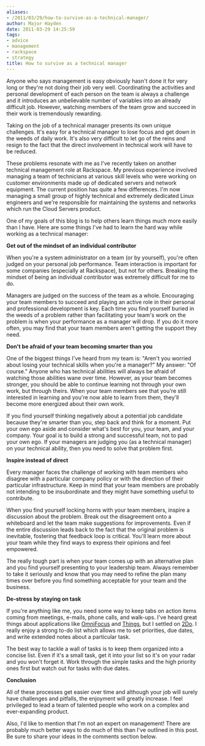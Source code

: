```yaml
---
aliases:
- /2011/03/29/how-to-survive-as-a-technical-manager/
author: Major Hayden
date: 2011-03-29 14:25:59
tags:
- advice
- management
- rackspace
- strategy
title: How to survive as a technical manager
---
```


Anyone who says management is easy obviously hasn't done it for very long or they're not doing their job very well. Coordinating the activities and personal development of each person on the team is always a challenge and it introduces an unbelievable number of variables into an already difficult job. However, watching members of the team grow and succeed in their work is tremendously rewarding.

Taking on the job of a technical manager presents its own unique challenges. It's easy for a technical manager to lose focus and get down in the weeds of daily work. It's also very difficult to let go of the reins and resign to the fact that the direct involvement in technical work will have to be reduced.

These problems resonate with me as I've recently taken on another technical management role at Rackspace. My previous experience involved managing a team of technicians at various skill levels who were working on customer environments made up of dedicated servers and network equipment. The current position has quite a few differences. I'm now managing a small group of highly technical and extremely dedicated Linux engineers and we're responsible for maintaining the systems and networks which run the Cloud Servers product.

One of my goals of this blog is to help others learn things much more easily than I have. Here are some things I've had to learn the hard way while working as a technical manager:

**Get out of the mindset of an individual contributor**

When you're a system administrator on a team (or by yourself), you're often judged on your personal job performance. Team interaction is important for some companies (especially at Rackspace), but not for others. Breaking the mindset of being an individual contributor was extremely difficult for me to do.

Managers are judged on the success of the team as a whole. Encouraging your team members to succeed and playing an active role in their personal and professional development is key. Each time you find yourself buried in the weeds of a problem rather than facilitating your team's work on the problem is when your performance as a manager will drop. If you do it more often, you may find that your team members aren't getting the support they need.

**Don't be afraid of your team becoming smarter than you**

One of the biggest things I've heard from my team is: "Aren't you worried about losing your technical skills when you're a manager?" My answer: "Of course." Anyone who has technical abilities will always be afraid of watching those abilities wane over time. However, as your team becomes stronger, you should be able to continue learning not through your own work, but through theirs. When your team members see that you're still interested in learning and you're now able to learn from them, they'll become more energized about their own work.

If you find yourself thinking negatively about a potential job candidate because they're smarter than you, step back and think for a moment. Put your own ego aside and consider what's best for you, your team, and your company. Your goal is to build a strong and successful team, not to pad your own ego. If your managers are judging you (as a technical manager) on your technical ability, then you need to solve that problem first.

**Inspire instead of direct**

Every manager faces the challenge of working with team members who disagree with a particular company policy or with the direction of their particular infrastructure. Keep in mind that your team members are probably not intending to be insubordinate and they might have something useful to contribute.

When you find yourself locking horns with your team members, inspire a discussion about the problem. Break out the disagreement onto a whiteboard and let the team make suggestions for improvements. Even if the entire discussion leads back to the fact that the original problem is inevitable, fostering that feedback loop is critical. You'll learn more about your team while they find ways to express their opinions and feel empowered.

The really tough part is when your team comes up with an alternative plan and you find yourself presenting to your leadership team. Always remember to take it seriously and know that you may need to refine the plan many times over before you find something acceptable for your team and the business.

**De-stress by staying on task**

If you're anything like me, you need some way to keep tabs on action items coming from meetings, e-mails, phone calls, and walk-ups. I've heard great things about applications like [OmniFocus][1] and [Things][2], but I settled on [2Do][3]. I really enjoy a strong to-do list which allows me to set priorities, due dates, and write extended notes about a particular task.

The best way to tackle a wall of tasks is to keep them organized into a concise list. Even if it's a small task, get it into your list so it's on your radar and you won't forget it. Work through the simple tasks and the high priority ones first but watch out for tasks with due dates.

**Conclusion**

All of these processes get easier over time and although your job will surely have challenges and pitfalls, the enjoyment will greatly increase. I feel privileged to lead a team of talented people who work on a complex and ever-expanding product.

Also, I'd like to mention that I'm not an expert on management! There are probably much better ways to do much of this than I've outlined in this post. Be sure to share your ideas in the comments section below.

 [1]: http://www.omnigroup.com/products/omnifocus/
 [2]: http://culturedcode.com/things/
 [3]: http://2doapp.com/